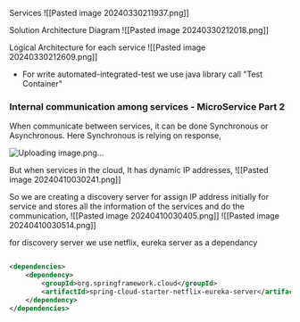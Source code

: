 Services
![[Pasted image 20240330211937.png]]

Solution Architecture Diagram
![[Pasted image 20240330212018.png]]

Logical Architecture for each service
![[Pasted image 20240330212609.png]]


- For write automated-integrated-test we use java library call "Test Container"


### Internal communication among services - MicroService Part 2

When communicate between services, it can be done Synchronous or Asynchronous.
Here Synchronous is relying on response,

![Uploading image.png…]()


But when services in the cloud, It has dynamic IP addresses,
![[Pasted image 20240410030241.png]]

So we are creating a discovery server for assign IP address initially for service and stores all the information of the services and do the communication,
![[Pasted image 20240410030405.png]]
![[Pasted image 20240410030514.png]]

for discovery server we use netflix, eureka server as a dependancy

```xml

<dependencies>  
    <dependency>        
	    <groupId>org.springframework.cloud</groupId>  
        <artifactId>spring-cloud-starter-netflix-eureka-server</artifactId>  
    </dependency>
</dependencies>
    
```
